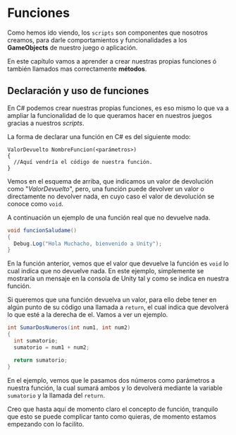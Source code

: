 # Funciones

Como hemos ido viendo, los `scripts` son componentes que nosotros creamos, para darle comportamientos y funcionalidades a los **GameObjects** de nuestro juego o aplicación.

En este capítulo vamos a aprender a crear nuestras propias funciones ó también llamados mas correctamente **métodos**.

## Declaración y uso de funciones

En C# podemos crear nuestras propias funciones, es eso mismo lo que va a ampliar la funcionalidad de lo que queramos hacer en nuestros juegos gracias a nuestros *scripts*.

La forma de declarar una función en C# es del siguiente modo:

```
ValorDevuelto NombreFuncion(<parámetros>)
{
  //Aquí vendría el código de nuestra función.
}
```

Vemos en el esquema de arriba, que indicamos un valor de devolución como "*ValorDevuelto*", pero, una función puede devolver un valor o directamente no devolver nada, en cuyo caso el valor de devolución se conoce como `void`.

A continuación un ejemplo de una función real que no devuelve nada.

```c#
void funcionSaludame()
{
  Debug.Log("Hola Muchacho, bienvenido a Unity");
}
```

En la función anterior, vemos que el valor que devuelve la función es `void` lo cual indica que no devuelve nada. En este ejemplo, simplemente se mostraría un mensaje en la consola de Unity tal y como se indica en nuestra función.

Si queremos que una función devuelva un valor, para ello debe tener en algún punto de su código una llamada a `return`, el cual indica que devolverá lo que esté a la derecha de el. Vamos a ver un ejemplo.

```c#
int SumarDosNumeros(int num1, int num2)
{
  int sumatorio;
  sumatorio = num1 + num2;

  return sumatorio;
}
```

En el ejemplo, vemos que le pasamos dos números como parámetros a nuestra función, la cual sumará ambos y lo devolverá mediante la variable `sumatorio` y la llamada del `return`.

Creo que hasta aquí de momento claro el concepto de función, tranquilo que esto se puede complicar tanto como quieras, de momento estamos empezando con lo facilito.